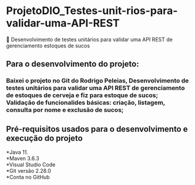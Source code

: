# ProjetoDIO_Testes-unit-rios-para-validar-uma-API-REST
 Desenvolvimento de testes unitários para validar uma API REST de gerenciamento estoques de sucos
<h2>Para o desenvolvimento do projeto:</h2>
<h3>Baixei o projeto no Git do Rodrigo Peleias, Desenvolvimento de testes unitários para validar uma API REST de gerenciamento de estoques de cerveja
e fiz para estoque de sucos;<br>
Validação de funcionalides básicas: criação, listagem, consulta por nome e exclusão de sucos;<br>
</h3>

<h2>Pré-requisitos usados para o desenvolvimento e execução do projeto</h2>
*Java 11.<br>
*Maven 3.6.3<br>
*Visual Studio Code<br>
*Git versão 2.28.0<br>
*Conta no GitHub<br>
